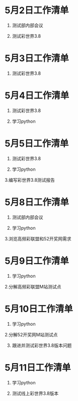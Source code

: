 # 5月2日工作清单

1. 测试部内部会议

2. 测试彩世界3.8

# 5月3日工作清单

1. 测试彩世界3.8

# 5月4日工作清单

1. 测试彩世界3.8

2. 学习python

# 5月5日工作清单

1. 测试彩世界3.8

2. 学习python

3.编写彩世界3.8测试报告

# 5月8日工作清单

1. 测试部内部会议

2. 学习python

3.浏览高频彩联盟和52开奖网需求

# 5月9日工作清单

1. 学习python

2.分解高频彩联盟M站测试点

# 5月10日工作清单

1. 学习python

2.分解52开奖网M站测试点

3. 跟进并测试彩世界3.8版本问题

# 5月11日工作清单

1. 学习python

2. 测试线上彩世界3.8版本